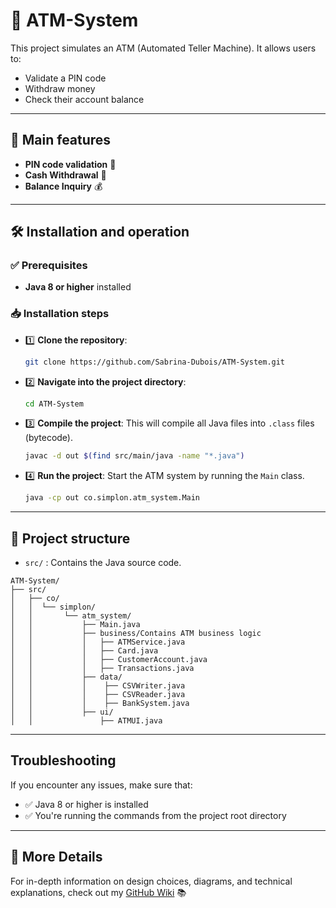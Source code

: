 # 🔹 ATM-System

This project simulates an ATM (Automated Teller Machine). It allows users to:
- Validate a PIN code
- Withdraw money
- Check their account balance

---

## 📌 Main features 
- **PIN code validation** 🔐
- **Cash Withdrawal** 💸
- **Balance Inquiry** 💰

---

## 🛠 Installation and operation

### ✅ Prerequisites 
- **Java 8 or higher** installed

### 📥 Installation steps 
- 1️⃣ **Clone the repository**:
    ```zsh
    git clone https://github.com/Sabrina-Dubois/ATM-System.git
    ```

- 2️⃣ **Navigate into the project directory**:
    ```zsh
    cd ATM-System
    ```

- 3️⃣ **Compile the project**:
    This will compile all Java files into `.class` files (bytecode).
    ```zsh
    javac -d out $(find src/main/java -name "*.java")
    ```

- 4️⃣ **Run the project**:
    Start the ATM system by running the `Main` class.
    ```zsh
    java -cp out co.simplon.atm_system.Main
    ```

---

## 📂 Project structure 
- `src/` : Contains the Java source code.

```  
ATM-System/
├── src/                        
│   ├── co/
│   │  └── simplon/
│   │       └── atm_system/ 
│   │           ├── Main.java 
│   │           ├── business/Contains ATM business logic
│   │           │   ├── ATMService.java   
│   │           │   ├── Card.java
│   │           │   ├── CustomerAccount.java
│   │           │   ├── Transactions.java
│   │           ├── data/
│   │           │    ├── CSVWriter.java
│   │           │    ├── CSVReader.java
│   │           │    ├── BankSystem.java
│   │           ├── ui/
│   │               ├── ATMUI.java    
```

---

## Troubleshooting
If you encounter any issues, make sure that:
- ✅ Java 8 or higher is installed
- ✅ You're running the commands from the project root directory

---


## 📖 More Details
For in-depth information on design choices, diagrams, and technical explanations, check out my [GitHub Wiki](https://github.com/Sabrina-Dubois/ATM-System/wiki) 📚
